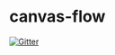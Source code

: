 # canvas-flow

[![Gitter](https://badges.gitter.im/canvas-flow/community.svg)](https://gitter.im/canvas-flow/community?utm_source=badge&utm_medium=badge&utm_campaign=pr-badge&utm_content=badge)